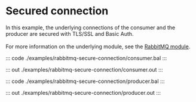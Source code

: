 # Secured connection

In this example, the underlying connections of the consumer and the producer are
secured with TLS/SSL and Basic Auth.<br/><br/>
For more information on the underlying module, 
see the [RabbitMQ module](https://docs.central.ballerina.io/ballerinax/rabbitmq/latest).


::: code ./examples/rabbitmq-secure-connection/consumer.bal :::

::: out ./examples/rabbitmq-secure-connection/consumer.out :::

::: code ./examples/rabbitmq-secure-connection/producer.bal :::

::: out ./examples/rabbitmq-secure-connection/producer.out :::